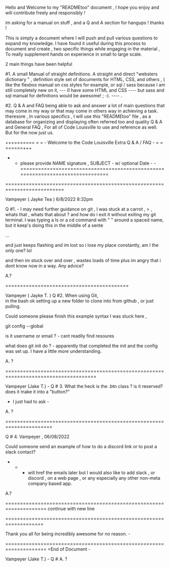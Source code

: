 Hello and Welcome to my 
"READMEtoo" document  , 
I hope you enjoy and will contribute freely and responsibly ! 

im asking for a manual on stuff , 
and a Q and A section for hangups ! thanks !  


This is simply a document where I will push and pull various questions to expand my knowledge. 
I have found it useful during this process to document
and create , 
two specific things while engaging in the material , 
To really supplement hands on experience in small to large scale.  

2 main things have been helpful

#1. A small Manual of straight definitions.
A straight and direct "websters dictionary " , definition style set of documents for HTML, CSS, and others , ( like the flexbox manual on css styles for example, or sql / sass because I am still completely new on it,  --- (I have some HTML and CSS  ---- but  sass and sql manual for definitions would be awesome! ; -).   ---- . 

#2. 
Q & A  and FAQ 
being able to ask and answer a lot of main questions that may come in my way or that may come in others way in achieving a task.  theresore , In various specifics , I will use this 
"READMEtoo" file , as a database for  organizing and displaying often referred too and quality 
Q & A and General FAQ ,  For all of Code Louisville to use and reference as well.  But for the now just us. 


+++======= = = - Welcome to the Code Louisville Extra Q & A / FAQ -  = = ======+++

- - please provide NAME signature , SUBJECT   - w/ optional Date - -
===============================================================================



==========================================================================

Vampeyer ( Jayke Tea ) 6/8/2022 8:32pm

Q #1. - 
I may need further guidance on git , I was stuck at a carrot , > , whats that , whats that about ? and how do i exit it without exiting my git terminal.  I was typing a ls or a cd command with " " around a spaced name, but it keep's doing this in the middle of a sente
>

...

and just keeps flashing and im lost so i lose my place constantly, am I the only one? 
lol

and then im stuck over and over , wastes loads of time plus im angry that i dont know now in a way.  Any advice? 


 
A.? 

==========================================

Vampeyer ( Jayke T. ) 
Q #2. When using Git,  
      in the bash 
ok setting up a new folder to clone into from github , or just pulling. 

Could someone please finish this example syntax I was stuck here , 

git config --global 

is it username or email ?  - cant readily find resoures 

what does git init do ?   - apparently that completed the init and the config was set up. I have a little more understanding.  

A. ? 


=====================================================================================


Vampeyer (Jake T.)  - 
Q # 3.  What the heck is the  .btn class ? 
is it reserved? 
does it make it into a "button?"

- I just had to ask - 

A. ? 

======================================================================


Q # 4.   Vampeyer ,  06/08/2022 

Could someone send an example of how to do a discord link or to post a slack contact?   
- - - will href the emails later but I would also like to add slack , 
or discord , 
on a web page , or any especially any other non-meta company based  app. 

A.? 


====================================================================
continue with new line 

===================================================================






Thank you all for being incredibly awesome for no reason. - 














====================================================================
    =End of Document -






















































Vampeyer (Jake T.)  - 
Q # 
A. ? 